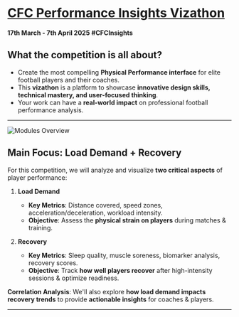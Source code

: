 # [CFC Performance Insights Vizathon](https://chelsea-fc-performance-insights.github.io/Competition/index.html)

**17th March - 7th April 2025**
**#CFCInsights**

## What the competition is all about?
- Create the most compelling **Physical Performance interface** for elite football players and their coaches.
- This **vizathon** is a platform to showcase **innovative design skills, technical mastery, and user-focused thinking**.
- Your work can have a **real-world impact** on professional football performance analysis.

---
![Modules Overview](https://github.com/probablyvivek/cfc/blob/main/images/Modules.png?raw=true)

## Main Focus: **Load Demand + Recovery**
For this competition, we will analyze and visualize **two critical aspects** of player performance:

1. **Load Demand**
   - **Key Metrics**: Distance covered, speed zones, acceleration/deceleration, workload intensity.
   - **Objective**: Assess the **physical strain on players** during matches & training.

2. **Recovery**
   - **Key Metrics**: Sleep quality, muscle soreness, biomarker analysis, recovery scores.
   - **Objective**: Track **how well players recover** after high-intensity sessions & optimize readiness.

**Correlation Analysis**: We'll also explore **how load demand impacts recovery trends** to provide **actionable insights** for coaches & players.

---
